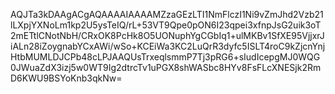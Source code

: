 AQJTa3kDAAgACgAQAAAAIAAAAMZzaGEzLTI1NmFlczI1Ni9vZmJhd2Vzb21lLXpjYXNoLm1kp2U5ysTeIQ/rL+53VT9Qpe0pON6I23qpei3xfnpJsG2uik3oT2mETtlCNotNbH/CRxOK8PcHk8O5UONuphYgCGbIq1+ulMKBv1SfXE95VjjxrJiALn28iZoygnabYCxAWi/wSo+KCEiWa3KC2LuQrR3dyfc5ISLT4roC9kZjcnYnjHtbMUMLDJCPb48cLPJAAQUsTrxeqlsmmP7Tj3pRG6+sIudIcepgMJ0WQG0JWuaZdX3izj5w0WT9Ig2dtrcTv1uPGX8shWASbc8HYv8FsFLcXNESjk2RmD6KWU9BSYoKnb3qkNw=